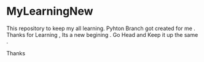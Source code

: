 # MyLearningNew
This repository to keep my all learning.
Pyhton Branch got created for me . 
Thanks for Learning , Its a new begining . 
Go Head and Keep it up the same . 

Thanks 

